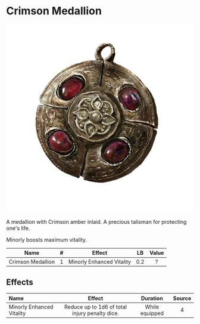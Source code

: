 # Crimson Medallion

![Copyrighted Image](CrimsonMedallion.png)



A medallion with Crimson amber inlaid. A precious talisman for protecting one's life.

Minorly boosts maximum vitality.



|       Name       | # |          Effect          | LB | Value |
| :---------------: | :-: | :-----------------------: | :-: | :---: |
| Crimson Medallion | 1 | Minorly Enhanced Vitality | 0.2 |   ?   |

## Effects

| Name                      |                     Effect                     |    Duration    | Source |
| :------------------------ | :--------------------------------------------: | :------------: | :-----------: |
| Minorly Enhanced Vitality | Reduce up to 1d6 of total injury penalty dice. | While equipped |       4       |
